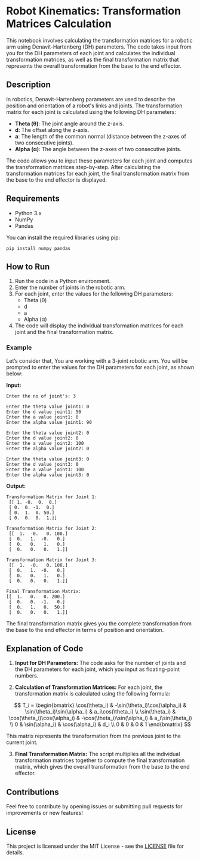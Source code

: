 # Robot Kinematics: Transformation Matrices Calculation

This notebook involves calculating the transformation matrices for a robotic arm using Denavit-Hartenberg (DH) parameters. The code takes input from you for the DH parameters of each joint and calculates the individual transformation matrices, as well as the final transformation matrix that represents the overall transformation from the base to the end effector.

## Description

In robotics, Denavit-Hartenberg parameters are used to describe the position and orientation of a robot's links and joints. The transformation matrix for each joint is calculated using the following DH parameters:

- **Theta (θ)**: The joint angle around the z-axis.
- **d**: The offset along the z-axis.
- **a**: The length of the common normal (distance between the z-axes of two consecutive joints).
- **Alpha (α)**: The angle between the z-axes of two consecutive joints.

The code allows you to input these parameters for each joint and computes the transformation matrices step-by-step. After calculating the transformation matrices for each joint, the final transformation matrix from the base to the end effector is displayed.

## Requirements

- Python 3.x
- NumPy
- Pandas

You can install the required libraries using pip:

```
pip install numpy pandas
```

## How to Run

1. Run the code in a Python environment.
2. Enter the number of joints in the robotic arm.
3. For each joint, enter the values for the following DH parameters:
    - Theta (θ)
    - d
    - a
    - Alpha (α)
4. The code will display the individual transformation matrices for each joint and the final transformation matrix.

### Example

Let’s consider that, You are working with a 3-joint robotic arm. You will be prompted to enter the values for the DH parameters for each joint, as shown below:

**Input:**
```
Enter the no of joint's: 3

Enter the theta value joint1: 0
Enter the d value joint1: 50
Enter the a value joint1: 0
Enter the alpha value joint1: 90

Enter the theta value joint2: 0
Enter the d value joint2: 0
Enter the a value joint2: 100
Enter the alpha value joint2: 0

Enter the theta value joint3: 0
Enter the d value joint3: 0
Enter the a value joint3: 100
Enter the alpha value joint3: 0
```

**Output:**
```
Transformation Matrix for Joint 1:
 [[ 1. -0.  0.  0.]
 [ 0.  0. -1.  0.]
 [ 0.  1.  0. 50.]
 [ 0.  0.  0.  1.]]

Transformation Matrix for Joint 2:
 [[  1.  -0.   0. 100.]
 [  0.   1.  -0.   0.]
 [  0.   0.   1.   0.]
 [  0.   0.   0.   1.]]

Transformation Matrix for Joint 3:
 [[  1.  -0.   0. 100.]
 [  0.   1.  -0.   0.]
 [  0.   0.   1.   0.]
 [  0.   0.   0.   1.]]

Final Transformation Matrix:
[[  1.   0.   0. 200.]
 [  0.   0.  -1.   0.]
 [  0.   1.   0.  50.]
 [  0.   0.   0.   1.]]
```

The final transformation matrix gives you the complete transformation from the base to the end effector in terms of position and orientation.

## Explanation of Code

1. **Input for DH Parameters:**
   The code asks for the number of joints and the DH parameters for each joint, which you input as floating-point numbers.

2. **Calculation of Transformation Matrices:**
   For each joint, the transformation matrix is calculated using the following formula:


  $$
T_i = \begin{bmatrix}
\cos(\theta_i) & -\sin(\theta_i)\cos(\alpha_i) & \sin(\theta_i)\sin(\alpha_i) & a_i\cos(\theta_i) \\
\sin(\theta_i) & \cos(\theta_i)\cos(\alpha_i) & -\cos(\theta_i)\sin(\alpha_i) & a_i\sin(\theta_i) \\
0 & \sin(\alpha_i) & \cos(\alpha_i) & d_i \\
0 & 0 & 0 & 1
\end{bmatrix}
$$


   This matrix represents the transformation from the previous joint to the current joint.

3. **Final Transformation Matrix:**
   The script multiplies all the individual transformation matrices together to compute the final transformation matrix, which gives the overall transformation from the base to the end effector.

## Contributions

Feel free to contribute by opening issues or submitting pull requests for improvements or new features!

## License

This project is licensed under the MIT License - see the [LICENSE](LICENSE) file for details.

